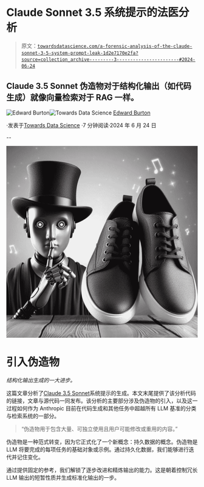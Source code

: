 # Claude Sonnet 3.5 系统提示的法医分析

> 原文：[`towardsdatascience.com/a-forensic-analysis-of-the-claude-sonnet-3-5-system-prompt-leak-1d2e7170e2fa?source=collection_archive---------3-----------------------#2024-06-24`](https://towardsdatascience.com/a-forensic-analysis-of-the-claude-sonnet-3-5-system-prompt-leak-1d2e7170e2fa?source=collection_archive---------3-----------------------#2024-06-24)

## Claude 3.5 Sonnet 伪造物对于结构化输出（如代码生成）就像向量检索对于 RAG 一样。

[](https://ed-burton.medium.com/?source=post_page---byline--1d2e7170e2fa--------------------------------)![Edward Burton](https://ed-burton.medium.com/?source=post_page---byline--1d2e7170e2fa--------------------------------)[](https://towardsdatascience.com/?source=post_page---byline--1d2e7170e2fa--------------------------------)![Towards Data Science](https://towardsdatascience.com/?source=post_page---byline--1d2e7170e2fa--------------------------------) [Edward Burton](https://ed-burton.medium.com/?source=post_page---byline--1d2e7170e2fa--------------------------------)

·发表于[Towards Data Science](https://towardsdatascience.com/?source=post_page---byline--1d2e7170e2fa--------------------------------) ·7 分钟阅读·2024 年 6 月 24 日

--

![](img/68cda1865a3749423251418747c26e97.png)

# 引入伪造物

*结构化输出生成的一大进步。*

这篇文章分析了[Claude 3.5 Sonnet](https://www.anthropic.com/news/claude-3-5-sonnet)系统提示的生成。本文末尾提供了该分析代码的链接，文章与源代码一同发布。该分析的主要部分涉及伪造物的引入，以及这一过程如何作为 Anthropic 目前在代码生成和其他任务中超越所有 LLM 基准的分类与检索系统的一部分。

> “伪造物用于包含大量、可独立使用且用户可能修改或重用的内容。”

伪造物是一种范式转变，因为它正式化了一个新概念：持久数据的概念。伪造物是 LLM 将要完成的每项任务的基础对象或示例。通过持久化数据，我们能够进行迭代并记住变化。

通过提供固定的参考，我们解锁了逐步改进和精炼输出的能力。这是朝着控制冗长 LLM 输出的短暂性质并生成标准化输出的一步。
